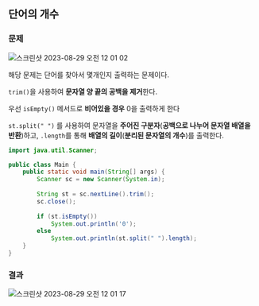 ## 단어의 개수

### 문제

![스크린샷 2023-08-29 오전 12 01 02](https://github.com/Heo-y-y/development-blog/assets/112863029/c2c48f34-7cac-46a2-9003-636253a74df8)

해당 문제는 단어를 찾아서 몇개인지 출력하는 문제이다.

`trim()`을 사용하여 **문자열 양 끝의 공백을 제거**한다.

우선 `isEmpty()` 메서드로 **비어있을 경우** 0을 출력하게 한다

 `st.split(" ")` 를 사용하여 문자열을 **주어진 구분자**(**공백으로 나누어 문자열 배열을 반환**)하고, `.length`를 통해 **배열의 길이**(**분리된 문자열의 개수**)를 출력한다.

```java
import java.util.Scanner;

public class Main {
    public static void main(String[] args) {
        Scanner sc = new Scanner(System.in);
        
        String st = sc.nextLine().trim();
        sc.close();
        
        if (st.isEmpty())
            System.out.println('0');
        else
            System.out.println(st.split(" ").length);
    }
}
```

### 결과

![스크린샷 2023-08-29 오전 12 01 17](https://github.com/Heo-y-y/development-blog/assets/112863029/373e4510-8e40-48f0-b823-5f1eb1948fbd)
